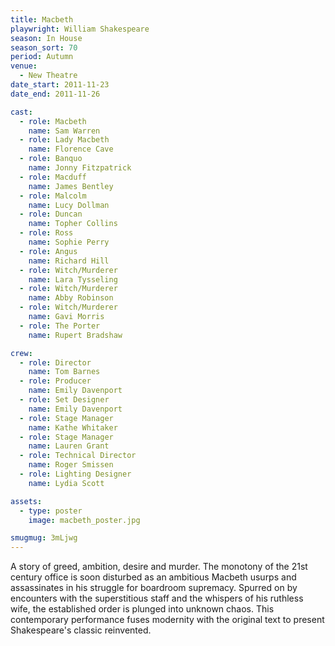 ```yaml
---
title: Macbeth
playwright: William Shakespeare
season: In House
season_sort: 70
period: Autumn
venue:
  - New Theatre
date_start: 2011-11-23
date_end: 2011-11-26

cast:
  - role: Macbeth
    name: Sam Warren
  - role: Lady Macbeth
    name: Florence Cave
  - role: Banquo
    name: Jonny Fitzpatrick
  - role: Macduff
    name: James Bentley
  - role: Malcolm
    name: Lucy Dollman
  - role: Duncan
    name: Topher Collins
  - role: Ross
    name: Sophie Perry
  - role: Angus
    name: Richard Hill
  - role: Witch/Murderer
    name: Lara Tysseling
  - role: Witch/Murderer
    name: Abby Robinson
  - role: Witch/Murderer
    name: Gavi Morris
  - role: The Porter
    name: Rupert Bradshaw

crew:
  - role: Director
    name: Tom Barnes
  - role: Producer
    name: Emily Davenport
  - role: Set Designer
    name: Emily Davenport
  - role: Stage Manager
    name: Kathe Whitaker
  - role: Stage Manager
    name: Lauren Grant
  - role: Technical Director
    name: Roger Smissen
  - role: Lighting Designer
    name: Lydia Scott

assets:
  - type: poster
    image: macbeth_poster.jpg

smugmug: 3mLjwg
---
```


A story of greed, ambition, desire and murder. The monotony of the 21st century office is soon disturbed as an ambitious Macbeth usurps and assassinates in his struggle for boardroom supremacy. Spurred on by encounters with the superstitious staff and the whispers of his ruthless wife, the established order is plunged into unknown chaos. This contemporary performance fuses modernity with the original text to present Shakespeare's classic reinvented.
